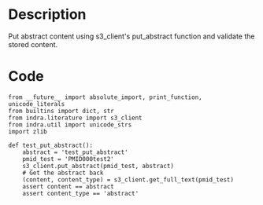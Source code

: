 # Description
Put abstract content using s3_client's put_abstract function and validate the stored content.

# Code
```
from __future__ import absolute_import, print_function, unicode_literals
from builtins import dict, str
from indra.literature import s3_client
from indra.util import unicode_strs
import zlib

def test_put_abstract():
    abstract = 'test_put_abstract'
    pmid_test = 'PMID000test2'
    s3_client.put_abstract(pmid_test, abstract)
    # Get the abstract back
    (content, content_type) = s3_client.get_full_text(pmid_test)
    assert content == abstract
    assert content_type == 'abstract'

```
